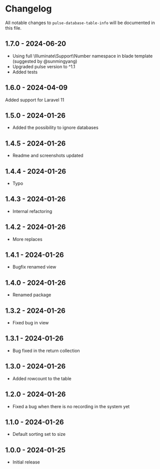 # Changelog

All notable changes to `pulse-database-table-info` will be documented in this file.

## 1.7.0 - 2024-06-20

- Using full \Illuminate\Support\Number namespace in blade template (suggested by @sunmingyang)
- Upgraded pulse version to ^1.1
- Added tests

## 1.6.0 - 2024-04-09

Added support for Laravel 11

## 1.5.0 - 2024-01-26

- Added the possibility to ignore databases

## 1.4.5 - 2024-01-26

- Readme and screenshots updated

## 1.4.4 - 2024-01-26

- Typo

## 1.4.3 - 2024-01-26

- Internal refactoring

## 1.4.2 - 2024-01-26

- More replaces

## 1.4.1 - 2024-01-26

- Bugfix renamed view

## 1.4.0 - 2024-01-26

- Renamed package

## 1.3.2 - 2024-01-26

- Fixed bug in view

## 1.3.1 - 2024-01-26

- Bug fixed in the return collection

## 1.3.0 - 2024-01-26

- Added rowcount to the table

## 1.2.0 - 2024-01-26

- Fixed a bug when there is no recording in the system yet

## 1.1.0 - 2024-01-26

- Default sorting set to size

## 1.0.0 - 2024-01-25

- Initial release
